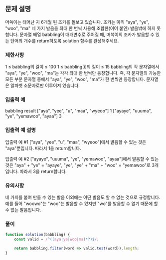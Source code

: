 ## 문제 설명

머쓱이는 태어난 지 6개월 된 조카를 돌보고 있습니다. 조카는 아직 "aya", "ye", "woo", "ma" 네 가지 발음을 최대 한 번씩 사용해 조합한(이어 붙인) 발음밖에 하지 못합니다. 문자열 배열 babbling이 매개변수로 주어질 때, 머쓱이의 조카가 발음할 수 있는 단어의 개수를 return하도록 solution 함수를 완성해주세요.

### 제한사항

1 ≤ babbling의 길이 ≤ 100
1 ≤ babbling[i]의 길이 ≤ 15
babbling의 각 문자열에서 "aya", "ye", "woo", "ma"는 각각 최대 한 번씩만 등장합니다.
즉, 각 문자열의 가능한 모든 부분 문자열 중에서 "aya", "ye", "woo", "ma"가 한 번씩만 등장합니다.
문자열은 알파벳 소문자로만 이루어져 있습니다.

### 입출력 예

babbling result
["aya", "yee", "u", "maa", "wyeoo"] 1
["ayaye", "uuuma", "ye", "yemawoo", "ayaa"] 3

### 입출력 예 설명

입출력 예 #1
["aya", "yee", "u", "maa", "wyeoo"]에서 발음할 수 있는 것은 "aya"뿐입니다. 따라서 1을 return합니다.

입출력 예 #2
["ayaye", "uuuma", "ye", "yemawoo", "ayaa"]에서 발음할 수 있는 것은 "aya" + "ye" = "ayaye", "ye", "ye" + "ma" + "woo" = "yemawoo"로 3개입니다. 따라서 3을 return합니다.

### 유의사항

네 가지를 붙여 만들 수 있는 발음 이외에는 어떤 발음도 할 수 없는 것으로 규정합니다. 예를 들어 "woowo"는 "woo"는 발음할 수 있지만 "wo"를 발음할 수 없기 때문에 할 수 없는 발음입니다.

### 풀이

```javaScript
function solution(babbling) {
    const valid = /^((aya|ye|woo|ma)*?)$/;

    return babbling.filter(word => valid.test(word)).length;
}
```

